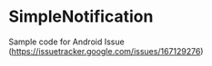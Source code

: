 # SimpleNotification
Sample code for Android Issue (https://issuetracker.google.com/issues/167129276)
